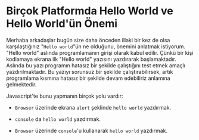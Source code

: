 # **Birçok Platformda Hello World ve Hello World'ün Önemi**

Merhaba arkadaşlar bugün size daha önceden illaki bir kez de olsa karşılaştığınız "`Hello world`"ün ne olduğunu, önemini anlatmak istiyorum. "Hello world" aslında programlamanın girişi olarak kabul edilir. Çünkü bir kişi kodlamaya ekrana ilk "Hello world" yazısını yazdırarak başlamaktadır. Aslında bu yazı programın hatasız bir şekilde çalıştığını test etmek amaçlı yazdırılmaktadır. Bu yazıyı sorunsuz bir şekilde çalıştırabilirsek, artık programlama kısmına hatasız bir şekilde devam edebiliriz anlamına gelmektedir.   

Javascript'te bunu yapmanın birçok yolu vardır:

- `Browser` üzerinde ekrana `alert` şeklinde `hello world` yazdırmak.

- `console` da `hello world` yazdırmak.

- `Browser` üzerinde `console`'u kullanarak `hello world` yazdırmak.

